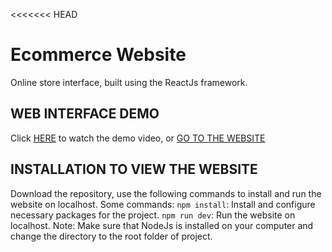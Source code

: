 <<<<<<< HEAD

# Ecommerce Website

Online store interface, built using the ReactJs framework.

## WEB INTERFACE DEMO

Click [HERE](https://drive.google.com/drive/folders/1RESf3uvmjc2Ry7R9fobsi5l4z6Rw5al_?usp=sharing) to watch the demo video, or [GO TO THE WEBSITE](https://demowebsitebanhang.netlify.app/)

## INSTALLATION TO VIEW THE WEBSITE

Download the repository, use the following commands to install and run the website on localhost.
Some commands:
`npm install`: Install and configure necessary packages for the project.
`npm run dev`: Run the website on localhost.
Note: Make sure that NodeJs is installed on your computer and change the directory to the root folder of project.
